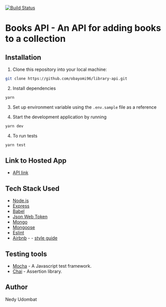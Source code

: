 [![Build Status](https://travis-ci.com/obayomi96/library-api.svg?branch=dev)](https://travis-ci.com/obayomi96/library-api)

# Books API - An API for adding books to a collection

## Installation

1. Clone this repository into your local machine:

```bash
git clone https://github.com/obayomi96/library-api.git
```

2. Install dependencies

```bash
yarn
```

3. Set up environment variable using the `.env.sample` file as a reference

3. Start the development application by running

```bash
yarn dev
```

4. To run tests

```bash
yarn test
```

## Link to Hosted App

- [API link](#)

## Tech Stack Used

- [Node.js](https://nodejs.org/)
- [Express](https://expressjs.com/)
- [Babel](https://babeljs.io)
- [Json Web Token](https://jwt.io/)
- [Mongo](https://www.mongodb.com/)
- [Mongoose](https://mongoosejs.com/)
- [Eslint](https://eslint.org/)
- [Airbnb](https://www.npmjs.com/package/eslint-config-airbnb) - - [style guide](https://github.com/airbnb/javascript)

## Testing tools

- [Mocha](https://mochajs.org/) - A Javascript test framework.
- [Chai](https://www.chaijs.com/) - Assertion library.

## Author

Nedy Udombat
